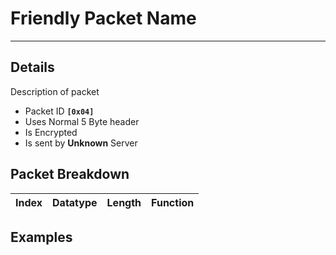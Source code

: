 # Friendly Packet Name #

---


## Details ##

Description of packet
  * Packet ID **`[0x04]`**
  * Uses Normal 5 Byte header
  * Is Encrypted
  * Is sent by **Unknown** Server

## Packet Breakdown ##
| Index | Datatype | Length | Function |
|:------|:---------|:-------|:---------|

## Examples ##